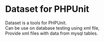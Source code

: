 # Dataset for PHPUnit
Dataset is a tools for PHPUnit.   
 Can be use on database testing using xml file,  
 Provide xml files with data from mysql tables.
